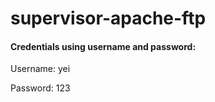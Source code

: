 # supervisor-apache-ftp

#### Credentials using username and password:
Username: yei 

Password: 123
